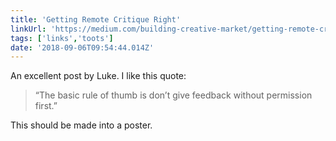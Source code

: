 ```yaml
---
title: 'Getting Remote Critique Right'
linkUrl: 'https://medium.com/building-creative-market/getting-remote-critique-right-fc458577a8f4'
tags: ['links','toots']
date: '2018-09-06T09:54:44.014Z'
---
```


An excellent post by Luke. I like this quote:

> “The basic rule of thumb is don’t give feedback without permission first.”

This should be made into a poster.
